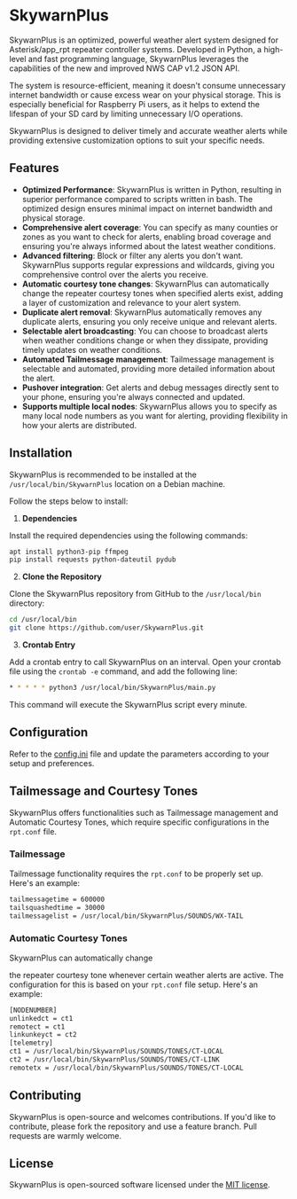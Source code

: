# SkywarnPlus

SkywarnPlus is an optimized, powerful weather alert system designed for Asterisk/app_rpt repeater controller systems. Developed in Python, a high-level and fast programming language, SkywarnPlus leverages the capabilities of the new and improved NWS CAP v1.2 JSON API. 

The system is resource-efficient, meaning it doesn't consume unnecessary internet bandwidth or cause excess wear on your physical storage. This is especially beneficial for Raspberry Pi users, as it helps to extend the lifespan of your SD card by limiting unnecessary I/O operations. 

SkywarnPlus is designed to deliver timely and accurate weather alerts while providing extensive customization options to suit your specific needs.

## Features

* **Optimized Performance**: SkywarnPlus is written in Python, resulting in superior performance compared to scripts written in bash. The optimized design ensures minimal impact on internet bandwidth and physical storage.
* **Comprehensive alert coverage**: You can specify as many counties or zones as you want to check for alerts, enabling broad coverage and ensuring you're always informed about the latest weather conditions.
* **Advanced filtering**: Block or filter any alerts you don't want. SkywarnPlus supports regular expressions and wildcards, giving you comprehensive control over the alerts you receive.
* **Automatic courtesy tone changes**: SkywarnPlus can automatically change the repeater courtesy tones when specified alerts exist, adding a layer of customization and relevance to your alert system.
* **Duplicate alert removal**: SkywarnPlus automatically removes any duplicate alerts, ensuring you only receive unique and relevant alerts.
* **Selectable alert broadcasting**: You can choose to broadcast alerts when weather conditions change or when they dissipate, providing timely updates on weather conditions.
* **Automated Tailmessage management**: Tailmessage management is selectable and automated, providing more detailed information about the alert.
* **Pushover integration**: Get alerts and debug messages directly sent to your phone, ensuring you're always connected and updated.
* **Supports multiple local nodes**: SkywarnPlus allows you to specify as many local node numbers as you want for alerting, providing flexibility in how your alerts are distributed.

## Installation

SkywarnPlus is recommended to be installed at the `/usr/local/bin/SkywarnPlus` location on a Debian machine.

Follow the steps below to install:

1. **Dependencies**

Install the required dependencies using the following commands:

```bash
apt install python3-pip ffmpeg
pip install requests python-dateutil pydub
```

2. **Clone the Repository**

Clone the SkywarnPlus repository from GitHub to the `/usr/local/bin` directory:

```bash
cd /usr/local/bin
git clone https://github.com/user/SkywarnPlus.git
```

3. **Crontab Entry**

Add a crontab entry to call SkywarnPlus on an interval. Open your crontab file using the `crontab -e` command, and add the following line:

```bash
* * * * * python3 /usr/local/bin/SkywarnPlus/main.py
```

This command will execute the SkywarnPlus script every minute.

## Configuration

Refer to the [config.ini](config.ini) file and update the parameters according to your setup and preferences.

## Tailmessage and Courtesy Tones

SkywarnPlus offers functionalities such as Tailmessage management and Automatic Courtesy Tones, which require specific configurations in the `rpt.conf` file.

### Tailmessage

Tailmessage functionality requires the `rpt.conf` to be properly set up. Here's an example:

```bash
tailmessagetime = 600000
tailsquashedtime = 30000
tailmessagelist = /usr/local/bin/SkywarnPlus/SOUNDS/WX-TAIL
```

### Automatic Courtesy Tones

SkywarnPlus can automatically change

 the repeater courtesy tone whenever certain weather alerts are active. The configuration for this is based on your `rpt.conf` file setup. Here's an example:

```bash
[NODENUMBER]
unlinkedct = ct1
remotect = ct1
linkunkeyct = ct2
[telemetry]
ct1 = /usr/local/bin/SkywarnPlus/SOUNDS/TONES/CT-LOCAL
ct2 = /usr/local/bin/SkywarnPlus/SOUNDS/TONES/CT-LINK
remotetx = /usr/local/bin/SkywarnPlus/SOUNDS/TONES/CT-LOCAL
```

## Contributing

SkywarnPlus is open-source and welcomes contributions. If you'd like to contribute, please fork the repository and use a feature branch. Pull requests are warmly welcome.

## License

SkywarnPlus is open-sourced software licensed under the [MIT license](LICENSE).
